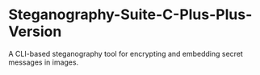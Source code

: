 # Steganography-Suite-C-Plus-Plus-Version
A CLI-based steganography tool for encrypting and embedding secret messages in images.
